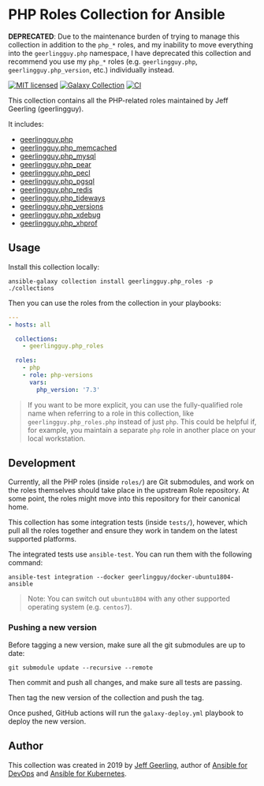 # PHP Roles Collection for Ansible

**DEPRECATED**: Due to the maintenance burden of trying to manage this collection in addition to the `php_*` roles, and my inability to move everything into the `geerlingguy.php` namespace, I have deprecated this collection and recommend you use my `php_*` roles (e.g. `geerlingguy.php`, `geerlingguy.php_version`, etc.) individually instead.

[![MIT licensed][badge-license]][link-license]
[![Galaxy Collection][badge-collection]][link-galaxy]
[![CI][badge-gh-actions]][link-gh-actions]

This collection contains all the PHP-related roles maintained by Jeff Geerling (geerlingguy).

It includes:

  - [geerlingguy.php](https://galaxy.ansible.com/geerlingguy/php)
  - [geerlingguy.php_memcached](https://galaxy.ansible.com/geerlingguy/php-memcached)
  - [geerlingguy.php_mysql](https://galaxy.ansible.com/geerlingguy/php-mysql)
  - [geerlingguy.php_pear](https://galaxy.ansible.com/geerlingguy/php-pear)
  - [geerlingguy.php_pecl](https://galaxy.ansible.com/geerlingguy/php-pecl)
  - [geerlingguy.php_pgsql](https://galaxy.ansible.com/geerlingguy/php-pgsql)
  - [geerlingguy.php_redis](https://galaxy.ansible.com/geerlingguy/php-redis)
  - [geerlingguy.php_tideways](https://galaxy.ansible.com/geerlingguy/php-tideways)
  - [geerlingguy.php_versions](https://galaxy.ansible.com/geerlingguy/php-versions)
  - [geerlingguy.php_xdebug](https://galaxy.ansible.com/geerlingguy/php-xdebug)
  - [geerlingguy.php_xhprof](https://galaxy.ansible.com/geerlingguy/php-xhprof)

## Usage

Install this collection locally:

    ansible-galaxy collection install geerlingguy.php_roles -p ./collections

Then you can use the roles from the collection in your playbooks:

```yaml
---
- hosts: all

  collections:
    - geerlingguy.php_roles

  roles:
    - php
    - role: php-versions
      vars:
        php_version: '7.3'
```

> If you want to be more explicit, you can use the fully-qualified role name when referring to a role in this collection, like `geerlingguy.php_roles.php` instead of just `php`. This could be helpful if, for example, you maintain a separate `php` role in another place on your local workstation.

## Development

Currently, all the PHP roles (inside `roles/`) are Git submodules, and work on the roles themselves should take place in the upstream Role repository. At some point, the roles might move into this repository for their canonical home.

This collection has some integration tests (inside `tests/`), however, which pull all the roles together and ensure they work in tandem on the latest supported platforms.

The integrated tests use `ansible-test`. You can run them with the following command:

```
ansible-test integration --docker geerlingguy/docker-ubuntu1804-ansible
```

> Note: You can switch out `ubuntu1804` with any other supported operating system (e.g. `centos7`).

### Pushing a new version

Before tagging a new version, make sure all the git submodules are up to date:

```
git submodule update --recursive --remote
```

Then commit and push all changes, and make sure all tests are passing.

Then tag the new version of the collection and push the tag.

Once pushed, GitHub actions will run the `galaxy-deploy.yml` playbook to deploy the new version.

## Author

This collection was created in 2019 by [Jeff Geerling](https://www.jeffgeerling.com/), author of [Ansible for DevOps](https://www.ansiblefordevops.com/) and [Ansible for Kubernetes](https://www.ansibleforkubernetes.com).

[badge-gh-actions]: https://github.com/geerlingguy/ansible-collection-php_roles/workflows/CI/badge.svg?event=push
[link-gh-actions]: https://github.com/geerlingguy/ansible-collection-php_roles/actions?query=workflow%3ACI
[badge-collection]: https://img.shields.io/badge/collection-geerlingguy.php_roles-blue
[link-galaxy]: https://galaxy.ansible.com/geerlingguy/php_roles
[badge-license]: https://img.shields.io/github/license/geerlingguy/ansible-collection-php_roles.svg
[link-license]: https://github.com/geerlingguy/ansible-collection-php_roles/blob/master/LICENSE
[badge-gh-actions]: https://github.com/geerlingguy/ansible-role-homebrew/workflows/CI/badge.svg?event=push
